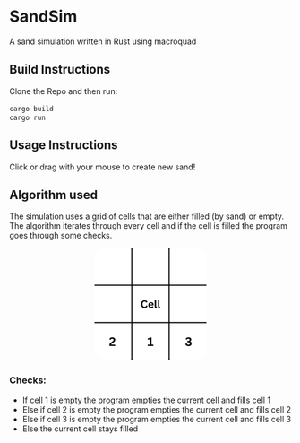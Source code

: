 # SandSim
A sand simulation written in Rust using macroquad
## Build Instructions
Clone the Repo and then run:
```
cargo build
cargo run
```
## Usage Instructions
Click or drag with your mouse to create new sand!

## Algorithm used
The simulation uses a grid of cells that are either filled (by sand) or empty. The algorithm iterates through every cell and if the cell is filled the program goes through some checks.
<div align="center">
  <img src="grid.png" alt="drawing" width="200" text-align="center" style="border-radius: 10%;"/>
</div>

### Checks:

- If cell 1 is empty the program empties the current cell and fills cell 1
- Else if cell 2 is empty the program empties the current cell and fills cell 2
- Else if cell 3 is empty the program empties the current cell and fills cell 3
- Else the current cell stays filled
